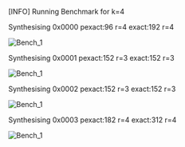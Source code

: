 [INFO] Running Benchmark for k=4

Synthesising 0x0000 pexact:96 r=4 exact:192 r=4

![Bench_1](benchmark_r.png,benchmark_s.png)

Synthesising 0x0001 pexact:152 r=3 exact:152 r=3

![Bench_1](benchmark_r.png,benchmark_s.png)

Synthesising 0x0002 pexact:152 r=3 exact:152 r=3

![Bench_1](benchmark_r.png,benchmark_s.png)

Synthesising 0x0003 pexact:182 r=4 exact:312 r=4

![Bench_1](benchmark_r.png,benchmark_s.png)

